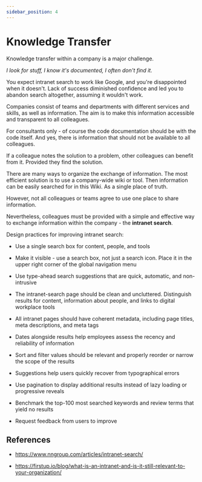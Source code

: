 ```yaml
---
sidebar_position: 4
---
```


# Knowledge Transfer

Knowledge transfer within a company is a major challenge.

_I look for stuff, I know it's documented, I often don't find it._

You expect intranet search to work like Google, and you're disappointed when it doesn't. Lack of success diminished confidence and led you to abandon search altogether, assuming it wouldn't work.

Companies consist of teams and departments with different services and skills, as well as information. The aim is to make this information accessible and transparent to all colleagues.

For consultants only - of course the code documentation should be with the code itself. And yes, there is information that should not be available to all colleagues.

If a colleague notes the solution to a problem, other colleagues can benefit from it. Provided they find the solution.

There are many ways to organize the exchange of information. The most efficient solution is to use a company-wide wiki or tool. Then information can be easily searched for in this Wiki. As a single place of truth.

However, not all colleagues or teams agree to use one place to share information.

Nevertheless, colleagues must be provided with a simple and effective way to exchange information within the company - the **intranet search**.

Design practices for improving intranet search:

- Use a single search box for content, people, and tools

- Make it visible - use a search box, not just a search icon. Place it in the upper right corner of the global navigation menu

- Use type-ahead search suggestions that are quick, automatic, and non-intrusive

- The intranet-search page should be clean and uncluttered. Distinguish results for content, information about people, and links to digital workplace tools

- All intranet pages should have coherent metadata, including page titles, meta descriptions, and meta tags

- Dates alongside results help employees assess the recency and reliability of information

- Sort and filter values should be relevant and properly reorder or narrow the scope of the results

- Suggestions help users quickly recover from typographical errors

- Use pagination to display additional results instead of lazy loading or progressive reveals

- Benchmark the top-100 most searched keywords and review terms that yield no results

- Request feedback from users to improve

## References

- https://www.nngroup.com/articles/intranet-search/

- https://firstup.io/blog/what-is-an-intranet-and-is-it-still-relevant-to-your-organization/
